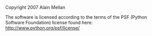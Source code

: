 Copyright 2007 Alain Mellan

The software is licensed according to the terms of the PSF (Python Software Foundation) license found here: http://www.python.org/psf/license/